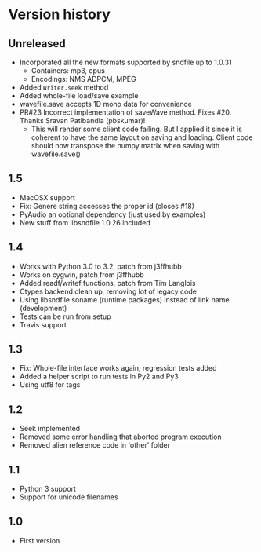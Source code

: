 # Version history

## Unreleased

- Incorporated all the new formats supported by sndfile up to 1.0.31
  - Containers: mp3, opus
  - Encodings: NMS ADPCM, MPEG
- Added `Writer.seek` method
- Added whole-file load/save example
- wavefile.save accepts 1D mono data for convenience
- PR#23 Incorrect implementation of saveWave method. Fixes #20. Thanks Sravan Patibandla (pbskumar)!
  - This will render some client code failing. But I applied it since
    it is coherent to have the same layout on saving and loading.
    Client code should now transpose the numpy matrix when saving with wavefile.save()

## 1.5

- MacOSX support
- Fix: Genere string accesses the proper id (closes #18)
- PyAudio an optional dependency (just used by examples)
- New stuff from libsndfile 1.0.26 included

## 1.4

- Works with Python 3.0 to 3.2, patch from j3ffhubb
- Works on cygwin, patch from j3ffhubb
- Added readf/writef functions, patch from Tim Langlois
- Ctypes backend clean up, removing lot of legacy code
- Using libsndfile soname (runtime packages) instead of link name (development)
- Tests can be run from setup
- Travis support

## 1.3

- Fix: Whole-file interface works again, regression tests added
- Added a helper script to run tests in Py2 and Py3
- Using utf8 for tags

## 1.2

- Seek implemented
- Removed some error handling that aborted program execution
- Removed alien reference code in 'other' folder

## 1.1

- Python 3 support
- Support for unicode filenames

## 1.0

- First version



